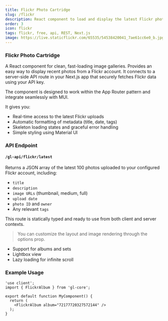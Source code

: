 ```yaml
---
title: Flickr Photo Cartridge
slug: /flickr
description: React component to load and display the latest Flickr photos with clean UI
order: 3
icon: flickr
tags: flickr, free, api, REST, Next.js
image: https://live.staticflickr.com/65535/54538420041_7ae61cc6e0_b.jpg
---
```


### Flickr Photo Cartridge

A React component for clean, fast-loading image galleries. Provides an easy way to display recent photos from a Flickr account. It connects to a server-side API route in your Next.js app that securely fetches Flickr data using your API key.

The component is designed to work within the App Router pattern and integrate seamlessly with MUI.

It gives you:

- Real-time access to the latest Flickr uploads
- Automatic formatting of metadata (title, date, tags)
- Skeleton loading states and graceful error handling
- Simple styling using Material UI

### API Endpoint

#### `/gl-api/flickr/latest`

Returns a JSON array of the latest 100 photos uploaded to your configured Flickr account, including:

- `title`
- `description`
- `image URLs` (thumbnail, medium, full)
- `upload date`
- `photo ID` and `owner`
- Any relevant `tags`

This route is statically typed and ready to use from both client and server contexts.

> You can customize the layout and image rendering through the options prop.

- Support for albums and sets
- Lightbox view
- Lazy loading for infinite scroll

### Example Usage

```tsx
'use client';
import { FlickrAlbum } from 'gl-core';

export default function MyComponent() {
  return (
    <FlickrAlbum album="72177720327572144" />
  );
}
```
